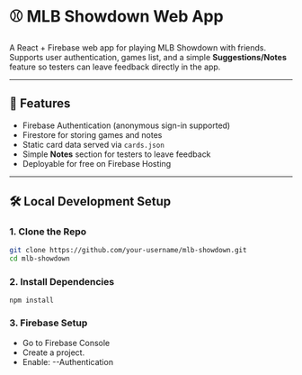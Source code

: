 # ⚾ MLB Showdown Web App

A React + Firebase web app for playing MLB Showdown with friends.  
Supports user authentication, games list, and a simple **Suggestions/Notes** feature so testers can leave feedback directly in the app.

---

## 🚀 Features
- Firebase Authentication (anonymous sign-in supported)
- Firestore for storing games and notes
- Static card data served via `cards.json`
- Simple **Notes** section for testers to leave feedback
- Deployable for free on Firebase Hosting

---

## 🛠️ Local Development Setup

### 1. Clone the Repo
```bash
git clone https://github.com/your-username/mlb-showdown.git
cd mlb-showdown
```

### 2. Install Dependencies
```
npm install
```

### 3. Firebase Setup
- Go to Firebase Console
- Create a project.
- Enable:
--Authentication
